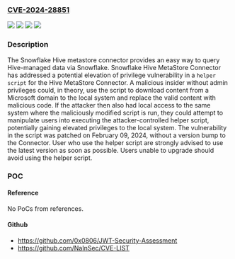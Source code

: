 ### [CVE-2024-28851](https://cve.mitre.org/cgi-bin/cvename.cgi?name=CVE-2024-28851)
![](https://img.shields.io/static/v1?label=Product&message=snowflake-hive-metastore-connector&color=blue)
![](https://img.shields.io/static/v1?label=Version&message=%3C%20dfbf87dff4%20&color=brightgreen)
![](https://img.shields.io/static/v1?label=Version&message=0%20&color=brightgreen)
![](https://img.shields.io/static/v1?label=Vulnerability&message=CWE-269%3A%20Improper%20Privilege%20Management&color=brightgreen)

### Description

The Snowflake Hive metastore connector provides an easy way to query Hive-managed data via Snowflake. Snowflake Hive MetaStore Connector has addressed a potential elevation of privilege vulnerability in a `helper script` for the Hive MetaStore Connector. A malicious insider without admin privileges could, in theory, use the script to download content from a Microsoft domain to the local system and replace the valid content with malicious code. If the attacker then also had local access to the same system where the maliciously modified script is run, they could attempt to manipulate users into executing the attacker-controlled helper script, potentially gaining elevated privileges to the local system. The vulnerability in the script was patched on February 09, 2024, without a version bump to the Connector. User who use the helper script are strongly advised to use the latest version as soon as possible. Users unable to upgrade should avoid using the helper script.

### POC

#### Reference
No PoCs from references.

#### Github
- https://github.com/0x0806/JWT-Security-Assessment
- https://github.com/NaInSec/CVE-LIST

